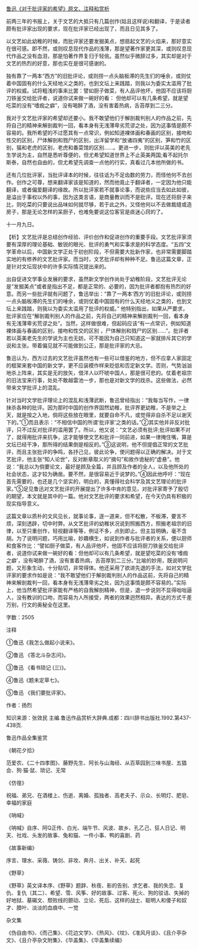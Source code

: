 [鲁迅《对于批评家的希望》原文、注释和赏析](https://www.vrrw.net/wx/9537.html)

前两三年的书报上，关于文艺的大抵只有几篇创作(姑且这样说)和翻译，于是读者颇有批评家出现的要求，现在批评家已经出现了，而且日见其多了。

以文艺如此幼稚的时候，而批评家还要发掘美点，想扇起文艺的火焰来，那好意实在很可感。即不然，或则叹息现代作品的浅薄，那是望著作家更其深，或则叹息现代作品之没有血泪，那是怕著作界复归于轻佻。虽然似乎微辞过多，其实却是对于文艺的热烈的好意，那也实在是很可感谢的。

独有靠了一两本“西方”的旧批评论，或则捞一点头脑板滞的先生们的唾余，或则仗着中国固有的什么天经地义之类的，也到文坛上来践踏，则我以为委实太滥用了批评的权威。试将粗浅的事来比罢：譬如厨子做菜，有人品评他坏，他固不应该将厨刀铁釜交给批评者，说道你试来做一碗好的看： 但他却可以有几条希望，就是望吃菜的没有“嗜痂之癖”，没有喝醉了酒，没有害着热病，舌苔厚到二三分。

我对于文艺批评家的希望却还要小。我不敢望他们于解剖裁判别人的作品之前，先将自己的精神来解剖裁判一回，看本身有无浅薄卑劣荒谬之处，因为这事情是颇不容易的。我所希望的不过愿其有一点常识，例如知道裸体画和春画的区别，接吻和性交的区别，尸体解剖和戮尸的区别，出洋留学和“放诸四夷”的区别，笋和竹的区别，猫和老虎的区别，老虎和番菜馆的区别……。更进一步，则批评以英美的老先生学说为主，自然是悉听尊便的，但尤希望知道世界上不止英美两国;看不起托尔斯泰，自然也自由的，但尤希望先调查一点他的行实，真看过几本他所做的书。

还有几位批评家，当批评译本的时候，往往诋为不足齿数的劳力，而怪他何不去创作。创作之可尊，想来翻译家该是知道的，然而他竟止于翻译者，一定因为他只能翻译，或者偏爱翻译的缘故。所以批评家若不就事论事，而说些应当去如此如彼，是溢出于事权以外的事，因为这类言语，是商量教训而不是批评。现在还将厨子来比，则吃菜的只要说出品味如何就尽够，若于此之外，又怪他何以不去做裁缝或造房子，那是无论怎样的呆厨子，也难免要说这位客官是痰迷心窍的了。

十一月九日。



【析】文艺批评是总结创作经验、评价创作和促进创作的重要手段。文艺批评家须要有深厚的理论基础、敏锐的眼光、批评的勇气和实事求是的科学态度。“五四”文学革命以后，中国新文学正处于初创阶段，不但需要大批新作家，也非常需要脚踏实地的有修养的文艺批评家。而当时，文艺批评却有种种不足。鲁迅这篇文章，正是针对文坛现状中的许多实际情况提出来的。

出自促进文学事业发展的要求，虽然新文学创作尚处于幼稚阶段，文艺批评无论是“发掘美点”或者是指出不足，都是正常的、必要的，因为批评者都抱有热烈的好意。而另一些批评就有问题了，鲁迅举出：“靠了一两本‘西方’的旧批评论，或则捞一点头脑板滞的先生们的唾余，或则仗着中国固有的什么天经地义之类的，也到文坛上来践踏，则我以为委实太滥用了批评的权威。” 他特别指出，如果从严要求，批评家应在“解剖裁判别人的作品之前，先将自己的精神来解剖裁判一回，看本身有无浅薄卑劣荒谬之处”。当然，这样做很难，但起码应该“有一点常识，例如知道裸体画与春画的区别，接吻和性交的区别 ，尸体解剖和戮尸的区别……”。批评者若以英美老先生的学说为主也无妨，可不能因为自己只知道这一家就排斥其它的学说和主张。带着偏见就不可能做到公正，那是批评家的大忌。

鲁迅认为，西方过去的文艺批评虽然也有一些可以借鉴的地方，但不应拿人家固定的框架来套中国的新文学，更不应装模作样来贬低和否定新文学。否则，气势汹汹地杀上阵来，其实是无的放矢，借洋人以吓唬中国人，那是很可悲的。仗着老祖宗的旧法宝来行事，处处不敢越雷池一步，那也是对新文学的戕杀。这些做法，必然带来文学批评上的混乱。

针对当时文学批评理论上的混乱和浅薄武断，鲁迅曾经指出：“我每当写作，一律抹杀各种的批评。因为那时中国的创作界固然幼稚，批评界更幼稚，不是举之上天，就是按之入地，倘将这些放在眼里，就要自命不凡，或觉得非自杀不足以谢天下的。”①而且表示：“不相信中国的所谓‘批评家’之类的话。”②其实他并非反对批评，只不过反对批评的滥用罢了。所以，他又说：“文艺必须有批评;批评如果不对了，就得用批评来抗争，这才能够使文艺和批评一同前进，如果一律掩住嘴，算是文坛已经干净，那所得的结果倒是相反的。”③这说明，他不但提倡正常的文艺批评，而且主张批评的争鸣，各抒己见，彼此论争，使问题得以正确的解决。对于文艺批评，他主张“知人论世”，反对断章取义的“摘句”和故作诡秘的“虚悬”。他说：“我总以为倘要论文，最好是顾及全篇，并且顾及作者的全人，以及他所处的社会状态，这才较为确凿。要不然，是很容易近于说梦的。”④因此他呼吁：“现在首先需要的，也还是几个坚实的，明白的，真懂得社会科学及其文艺理论的批评家。”⑤足见鲁迅对文艺批评的开展提出了许多中肯的意见，对批评家寄予了殷切的期望，本文就是其中的一篇。他对文艺批评的要求和希望，在今天仍具有积极的现实指导意义。

这篇文章以质朴的文风见长，就事论事，逐一道来，但不松散，不板滞，要言不烦，深刻透辟，切中时弊。从文艺批评的幼稚状况说到照搬西方，照搬老祖宗的旧律，以至只重创作，轻视翻译等等，例证不多，点到即止。但主旨明确，毫不含胡。为了说明问题，巧用比喻，妙趣横生，如说到作者与批评者的关系，便以厨师和食客作比：“譬如厨子做菜，有人品评他坏，他固不应该将厨刀铁釜交给批评者，说道你试来做一碗好的看：但他却可以有几条希望，就是望吃菜的没有‘嗜痂之癖’，没有喝醉了酒，没有害着热病，舌苔厚到二三分。”比喻的妙用，既说明问题，又形象生动，十分贴切，非常得体。他还采用了欲进先退的手法，如对文学批评家的要求作如是说：“我不敢望他们于解剖裁判别人的作品这前，先将自己的精神来解剖裁判一回，看本身有无浅薄卑劣之处，因为这事情是颇不容易的。”实际上，他当然希望批评家能有严格的自我解剖精神，但是，退一步说则不显得咄咄逼人，没有教训的口吻，而容易为人所接受，两者的效果迥然相异。表达的方式千差万别，行文的奥秘全在这里。

字数：2505

注释

①鲁迅《我怎么做起小说来》。

②鲁迅 《答北斗杂志问》。

③鲁迅 《看书琐记 (三)》。

④鲁迅《题未定草七》。

⑤鲁迅 《我们要批评家》。

作者：扬烈

知识来源：张效民 主编.鲁迅作品赏析大辞典.成都：四川辞书出版社.1992.第437-438页.

鲁迅作品全集鉴赏

《朝花夕拾》

范爱农、《二十四孝图》、藤野先生、阿长与山海经、从百草园到三味书屋、五猖会、狗·猫·鼠、琐记、无常

《仿徨》

祝福、弟兄、在酒楼上、伤逝、离婚、孤独者、高老夫子、示众、长明灯、肥皂、幸福的家庭

《呐喊》

《呐喊》自序、阿Q正传、白光、端午节、风波、故乡、孔乙己、狂人日记、明天、社戏、头发的故事、兔和猫、一件小事、鸭的喜剧、药

《故事新编》

序言、理水、采薇、铸剑、非攻、奔月、出关、补天、起死

《野草》

《野草》英文译本序、《野草》题辞、秋夜、影的告别、求乞者、我的失恋、复仇、复仇〔其二〕、希望、雪、风筝、好的故事、过客、死火、狗的驳诘、失掉的好地狱、墓碣文、颓败线的颤动、立论、死后、这样的战士、聪明人和傻子和奴才、腊叶、淡淡的血痕中、一觉

杂文集

《伪自由书》、《而己集》、《花边文学》、《热风》、《坟》、《准风月谈》、《且介亭杂文》、《且介亭杂文附集》、《华盖集》、《华盖集续编》

